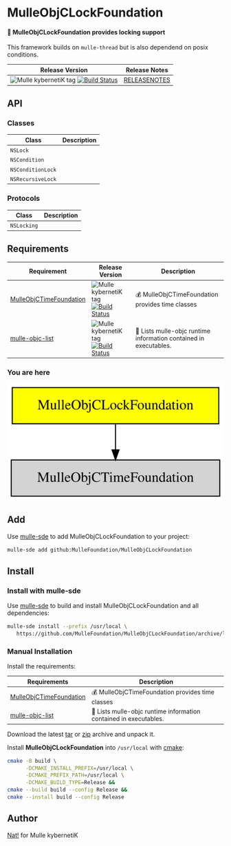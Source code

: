 # MulleObjCLockFoundation

#### 🔐 MulleObjCLockFoundation provides locking support

This framework builds on `mulle-thread` but is also dependend on posix
conditions.


| Release Version                                       | Release Notes
|-------------------------------------------------------|--------------
| ![Mulle kybernetiK tag](https://img.shields.io/github/tag/MulleFoundation/MulleObjCLockFoundation.svg?branch=release) [![Build Status](https://github.com/MulleFoundation/MulleObjCLockFoundation/workflows/CI/badge.svg?branch=release)](//github.com/MulleFoundation/MulleObjCLockFoundation/actions) | [RELEASENOTES](RELEASENOTES.md) |


## API

### Classes

| Class             | Description
|-------------------|-----------------------
| `NSLock`          |
| `NSCondition`     |
| `NSConditionLock` |
| `NSRecursiveLock` |


### Protocols

| Class             | Description
|-------------------|-----------------------
| `NSLocking`       |






## Requirements

|   Requirement         | Release Version  | Description
|-----------------------|------------------|---------------
| [MulleObjCTimeFoundation](https://github.com/MulleFoundation/MulleObjCTimeFoundation) | ![Mulle kybernetiK tag](https://img.shields.io/github/tag//.svg) [![Build Status](https://github.com///workflows/CI/badge.svg?branch=release)](https://github.com///actions/workflows/mulle-sde-ci.yml) | 💰 MulleObjCTimeFoundation provides time classes
| [mulle-objc-list](https://github.com/mulle-objc/mulle-objc-list) | ![Mulle kybernetiK tag](https://img.shields.io/github/tag//.svg) [![Build Status](https://github.com///workflows/CI/badge.svg?branch=release)](https://github.com///actions/workflows/mulle-sde-ci.yml) | 📒 Lists mulle-objc runtime information contained in executables.

### You are here

![Overview](overview.dot.svg)

## Add

Use [mulle-sde](//github.com/mulle-sde) to add MulleObjCLockFoundation to your project:

``` sh
mulle-sde add github:MulleFoundation/MulleObjCLockFoundation
```

## Install

### Install with mulle-sde

Use [mulle-sde](//github.com/mulle-sde) to build and install MulleObjCLockFoundation and all dependencies:

``` sh
mulle-sde install --prefix /usr/local \
   https://github.com/MulleFoundation/MulleObjCLockFoundation/archive/latest.tar.gz
```

### Manual Installation

Install the requirements:

| Requirements                                 | Description
|----------------------------------------------|-----------------------
| [MulleObjCTimeFoundation](https://github.com/MulleFoundation/MulleObjCTimeFoundation)             | 💰 MulleObjCTimeFoundation provides time classes
| [mulle-objc-list](https://github.com/mulle-objc/mulle-objc-list)             | 📒 Lists mulle-objc runtime information contained in executables.

Download the latest [tar](https://github.com/MulleFoundation/MulleObjCLockFoundation/archive/refs/tags/latest.tar.gz) or [zip](https://github.com/MulleFoundation/MulleObjCLockFoundation/archive/refs/tags/latest.zip) archive and unpack it.

Install **MulleObjCLockFoundation** into `/usr/local` with [cmake](https://cmake.org):

``` sh
cmake -B build \
      -DCMAKE_INSTALL_PREFIX=/usr/local \
      -DCMAKE_PREFIX_PATH=/usr/local \
      -DCMAKE_BUILD_TYPE=Release &&
cmake --build build --config Release &&
cmake --install build --config Release
```

## Author

[Nat!](https://mulle-kybernetik.com/weblog) for Mulle kybernetiK  


